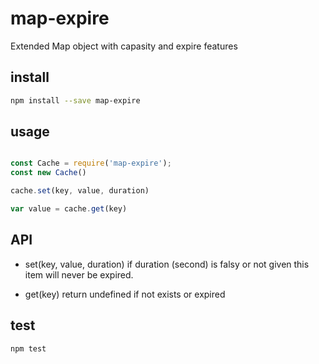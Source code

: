 # map-expire

Extended Map object with capasity and expire features

## install


```sh
npm install --save map-expire
```

## usage

```javascript

const Cache = require('map-expire');
const new Cache()

cache.set(key, value, duration)

var value = cache.get(key)

```

## API

- set(key, value, duration)
	if duration (second) is falsy or not given this item will never be expired.

- get(key)
	return undefined if not exists or expired

## test

```sh
npm test
```
